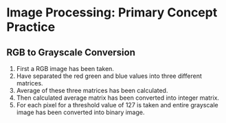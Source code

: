 # Image Processing: Primary Concept Practice #
## RGB to Grayscale Conversion ##
1. First a RGB image has been taken.
2. Have separated the red green and blue values into three different matrices.
3. Average of these three matrices has been calculated.
4. Then calculated average matrix has been converted into integer matrix.
5. For each pixel for a threshold value of 127 is taken and entire grayscale image has been converted into binary image.
